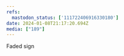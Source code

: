 ```yaml
---
refs:
  mastodon_status: ['111722406916330180']
date: 2024-01-08T21:17:20.694Z
media: ["189"]
---
```


<p>Faded sign </p>
